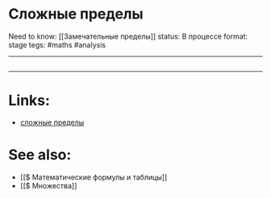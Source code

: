 # Сложные пределы
Need to know: [[Замечательные пределы]]
status: В процессе
format: stage
tegs: #maths #analysis 

---
## 


---

# Links:
- [сложные пределы](http://mathprofi.ru/slozhnye_predely.html)

# See also:
- [[$ Математические формулы и таблицы]]
- [[$ Множества]]
